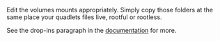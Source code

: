 Edit the volumes mounts appropriately.
Simply copy those folders at the same place your quadlets files live, rootful or rootless.

See the drop-ins paragraph in the [documentation](https://docs.podman.io/en/latest/markdown/podman-systemd.unit.5.html#description) for more.

